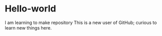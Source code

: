 # Hello-world
I am learning to make repository
This is a new user of GitHub; curious to learn new things here.
